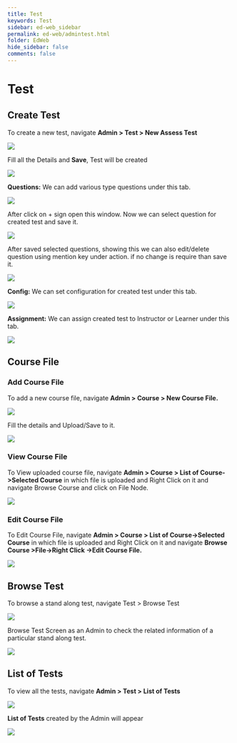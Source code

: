 ```yaml
---
title: Test
keywords: Test
sidebar: ed-web_sidebar
permalink: ed-web/admintest.html
folder: EdWeb
hide_sidebar: false
comments: false
---
```



# Test

##  Create Test

To create a new test, navigate **Admin > Test > New Assess Test**

![](/images/admincreatetestmenu.png)

Fill all the Details and **Save**, Test will be created

![](/images/admincreatetest.png)

**Questions:** We can add various type questions under this tab.

![](/images/adminaddquestions.png)

After click on + sign open this window. Now we can select question for created test and save it.

![](/images/adminselecttestquestions.png)

After saved selected questions, showing this we can also edit/delete question using mention key under action. if no change is require than save it.

![](/images/adminaddassesstest.png)

**Config:** We can set configuration for created test under this tab.

![](/images/admintestconfig.png)

**Assignment:** We can assign created test to Instructor or Learner under this tab.

![](/images/admintestassignment.png)

## Course File

### Add Course File

To add a new course file, navigate **Admin > Course > New Course File.**

![](/images/adminaddcoursefile.png)

Fill the details and Upload/Save to it.

![](/images/adminaddcoursefilesave.png)

### View Course File

To View uploaded course file, navigate **Admin > Course > List of Course->Selected Course** in which file is uploaded and Right Click on it and navigate Browse Course and click on File Node.

![](/images/adminaddcoursefileview.png)


### Edit Course File

To Edit Course File, navigate **Admin > Course > List of Course->Selected Course** in which file is uploaded and Right Click on it and navigate **Browse Course >File->Right Click ->Edit Course File.**

![](/images/adminaddcoursefileedit.png)

## Browse Test

To browse a stand along test, navigate Test > Browse Test

![](/images/adminbrowsetestoption.png)

Browse Test Screen as an Admin to check the related information of a particular stand along test.

![](/images/adminbrowsetest.png)

## List of Tests

To view all the tests, navigate **Admin > Test > List of Tests**

![](/images/admintestlist.png)

**List of Tests** created by the Admin will appear

![](/images/admintestlistview.png)
